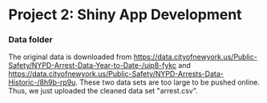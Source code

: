 # Project 2: Shiny App Development

### Data folder

The original data is downloaded from https://data.cityofnewyork.us/Public-Safety/NYPD-Arrest-Data-Year-to-Date-/uip8-fykc and https://data.cityofnewyork.us/Public-Safety/NYPD-Arrests-Data-Historic-/8h9b-rp9u.
These two data sets are too large to be pushed online. Thus, we just uploaded the cleaned data set "arrest.csv".
